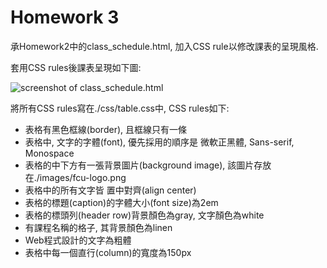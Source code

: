 # Homework 3

承Homework2中的class_schedule.html, 加入CSS rule以修改課表的呈現風格.

套用CSS rules後課表呈現如下圖:

![screenshot of class_schedule.html](http://mselab.iecs.fcu.edu.tw:60080/root/HW-3/raw/master/screenshots/table-with-css.png)

將所有CSS rules寫在./css/table.css中, CSS rules如下:
- 表格有黑色框線(border), 且框線只有一條
- 表格中, 文字的字體(font), 優先採用的順序是 微軟正黑體, Sans-serif, Monospace
- 表格的中下方有一張背景圖片(background image), 該圖片存放在./images/fcu-logo.png
- 表格中的所有文字皆 置中對齊(align center)
- 表格的標題(caption)的字體大小(font size)為2em
- 表格的標頭列(header row)背景顏色為gray, 文字顏色為white
- 有課程名稱的格子, 其背景顏色為linen
- Web程式設計的文字為粗體
- 表格中每一個直行(column)的寬度為150px
